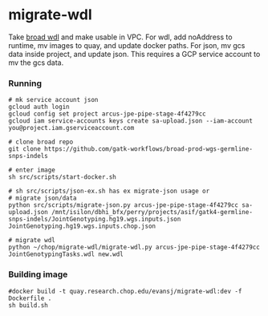 # migrate-wdl
 
Take [broad wdl](https://github.com/gatk-workflows) and make usable in VPC. For wdl, add noAddress to runtime, mv images to quay, and update docker paths. For json, mv gcs data inside project, and update json. This requires a GCP service account to mv the gcs data.

### Running

```
# mk service account json
gcloud auth login
gcloud config set project arcus-jpe-pipe-stage-4f4279cc
gcloud iam service-accounts keys create sa-upload.json --iam-account you@project.iam.gserviceaccount.com

# clone broad repo
git clone https://github.com/gatk-workflows/broad-prod-wgs-germline-snps-indels

# enter image
sh src/scripts/start-docker.sh

# sh src/scripts/json-ex.sh has ex migrate-json usage or 
# migrate json/data
python src/scripts/migrate-json.py arcus-jpe-pipe-stage-4f4279cc sa-upload.json /mnt/isilon/dbhi_bfx/perry/projects/asif/gatk4-germline-snps-indels/JointGenotyping.hg19.wgs.inputs.json JointGenotyping.hg19.wgs.inputs.chop.json

# migrate wdl
python ~/chop/migrate-wdl/migrate-wdl.py arcus-jpe-pipe-stage-4f4279cc JointGenotypingTasks.wdl new.wdl
```

### Building image
```
#docker build -t quay.research.chop.edu/evansj/migrate-wdl:dev -f Dockerfile .
sh build.sh
```
